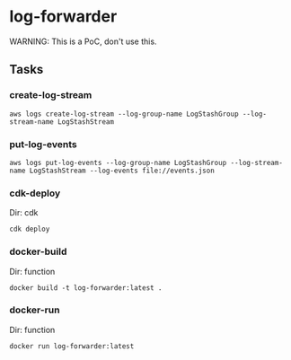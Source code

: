# log-forwarder

WARNING: This is a PoC, don't use this.

## Tasks

### create-log-stream

```
aws logs create-log-stream --log-group-name LogStashGroup --log-stream-name LogStashStream
```

### put-log-events

```
aws logs put-log-events --log-group-name LogStashGroup --log-stream-name LogStashStream --log-events file://events.json
```

### cdk-deploy

Dir: cdk

```
cdk deploy
```

### docker-build

Dir: function

```
docker build -t log-forwarder:latest .
```

### docker-run

Dir: function

```
docker run log-forwarder:latest
```
